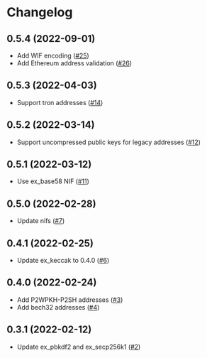 # Changelog

## 0.5.4 (2022-09-01)

- Add WIF encoding ([#25](https://github.com/ayrat555/cryptopunk/pull/25))
- Add Ethereum address validation ([#26](https://github.com/ayrat555/cryptopunk/pull/26))

## 0.5.3 (2022-04-03)

- Support tron addresses ([#14](https://github.com/ayrat555/cryptopunk/pull/14))

## 0.5.2 (2022-03-14)

- Support uncompressed public keys for legacy addresses ([#12](https://github.com/ayrat555/cryptopunk/pull/12))

## 0.5.1 (2022-03-12)

- Use ex_base58 NIF ([#11](https://github.com/ayrat555/cryptopunk/pull/11))

## 0.5.0 (2022-02-28)

- Update nifs ([#7](https://github.com/ayrat555/cryptopunk/pull/7))

## 0.4.1 (2022-02-25)

- Update ex_keccak to 0.4.0 ([#6](https://github.com/ayrat555/cryptopunk/pull/6))

## 0.4.0 (2022-02-24)

- Add P2WPKH-P2SH addresses ([#3](https://github.com/ayrat555/cryptopunk/pull/3))
- Add bech32 addresses ([#4](https://github.com/ayrat555/cryptopunk/pull/4))

## 0.3.1 (2022-02-12)

- Update ex_pbkdf2 and ex_secp256k1 ([#2](https://github.com/ayrat555/cryptopunk/pull/2))

